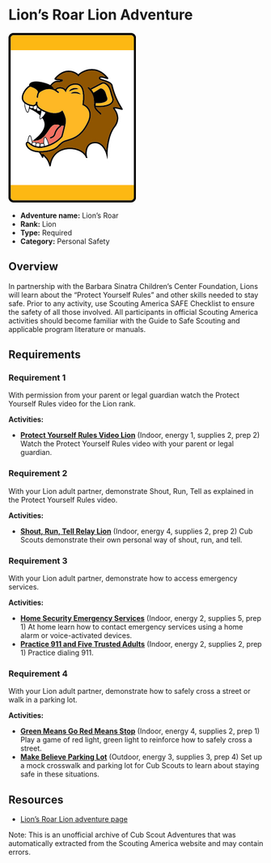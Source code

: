 # Lion’s Roar Lion Adventure

![Lion’s Roar Lion adventure belt loop](images/lions-roar.jpg)

- **Adventure name:** Lion’s Roar
- **Rank:** Lion
- **Type:** Required
- **Category:** Personal Safety

## Overview

In partnership with the Barbara Sinatra Children’s Center Foundation, Lions will learn about the “Protect Yourself Rules” and other skills needed to stay safe. Prior to any activity, use Scouting America SAFE Checklist to ensure the safety of all those involved. All participants in official Scouting America activities should become familiar with the Guide to Safe Scouting and applicable program literature or manuals.

## Requirements

### Requirement 1

With permission from your parent or legal guardian watch the Protect Yourself Rules video for the Lion rank.

**Activities:**

- **[Protect Yourself Rules Video Lion](https://www.scouting.org/cub-scout-activities/protect-yourself-rules-video-lion/)** (Indoor, energy 1, supplies 2, prep 2)
  Watch the Protect Yourself Rules video with your parent or legal guardian.

### Requirement 2

With your Lion adult partner, demonstrate Shout, Run, Tell as explained in the Protect Yourself Rules video.

**Activities:**

- **[Shout, Run, Tell Relay Lion](https://www.scouting.org/cub-scout-activities/shout-run-tell-relay-lion/)** (Indoor, energy 4, supplies 2, prep 2)
  Cub Scouts demonstrate their own personal way of shout, run, and tell.

### Requirement 3

With your Lion adult partner, demonstrate how to access emergency services.

**Activities:**

- **[Home Security Emergency Services](https://www.scouting.org/cub-scout-activities/home-security-emergency-services/)** (Indoor, energy 2, supplies 5, prep 1)
  At home learn how to contact emergency services using a home alarm or voice-activated devices.
- **[Practice 911 and Five Trusted Adults](https://www.scouting.org/cub-scout-activities/practice-911-and-five-trusted-adults/)** (Indoor, energy 2, supplies 2, prep 1)
  Practice dialing 911.

### Requirement 4

With your Lion adult partner, demonstrate how to safely cross a street or walk in a parking lot.

**Activities:**

- **[Green Means Go Red Means Stop](https://www.scouting.org/cub-scout-activities/green-means-go-red-means-stop/)** (Indoor, energy 4, supplies 2, prep 1)
  Play a game of red light, green light to reinforce how to safely cross a street.
- **[Make Believe Parking Lot](https://www.scouting.org/cub-scout-activities/make-believe-parking-lot/)** (Outdoor, energy 3, supplies 3, prep 4)
  Set up a mock crosswalk and parking lot for Cub Scouts to learn about staying safe in these situations.


## Resources

- [Lion’s Roar Lion adventure page](https://www.scouting.org/cub-scout-adventures/lions-roar/)

Note: This is an unofficial archive of Cub Scout Adventures that was automatically extracted from the Scouting America website and may contain errors.